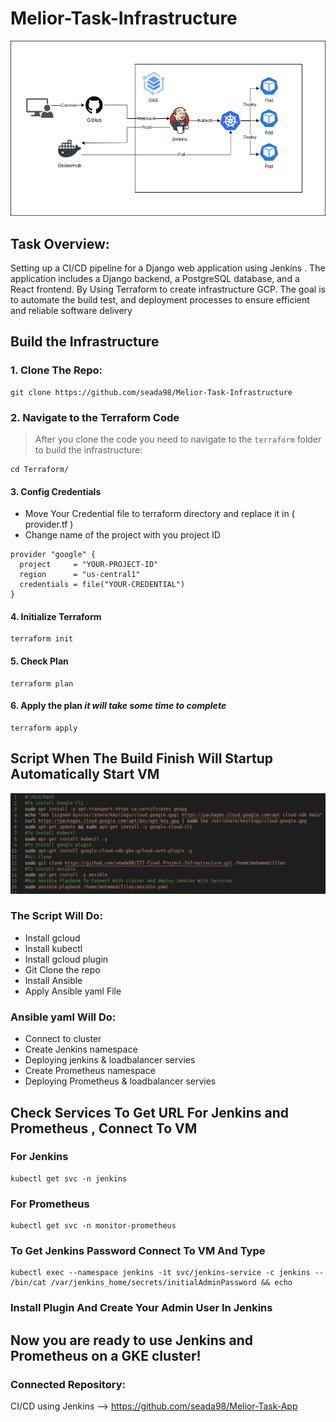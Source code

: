 # Melior-Task-Infrastructure

![](./Screenshot/project-overview.png)

## Task Overview:

Setting up a CI/CD pipeline for a Django web application using Jenkins . The application includes a Django backend, a PostgreSQL database, and a React frontend. By Using Terraform to create infrastructure GCP. The goal is to automate the build test, and deployment processes to ensure efficient and reliable software delivery 

## Build the Infrastructure

### 1. Clone The Repo:
```
git clone https://github.com/seada98/Melior-Task-Infrastructure
```
### 2. Navigate to the Terraform Code
> After you clone the code you need to navigate to the `terraform` folder to build the infrastructure:
```
cd Terraform/
```
#### 3. Config Credentials 
* Move Your Credential file to terraform directory and replace it in ( provider.tf )
* Change name of the project with you project ID
```
provider "google" {
  project     = "YOUR-PROJECT-ID"
  region      = "us-central1"
  credentials = file("YOUR-CREDENTIAL")
}
```
#### 4. Initialize Terraform
```
terraform init
```

#### 5. Check Plan
```
terraform plan
```

#### 6. Apply the plan *it will take some time to complete*
```
terraform apply
```

## Script When The Build Finish Will Startup Automatically Start VM 

![](./Screenshot/script.png)

### The Script Will Do:

  * Install gcloud 
  * Install kubectl
  * Install gcloud plugin
  * Git Clone the repo
  * Install Ansible
  * Apply Ansible yaml File

### Ansible yaml Will Do:

  * Connect to cluster
  * Create Jenkins namespace
  * Deploying jenkins & loadbalancer servies
  * Create Prometheus namespace
  * Deploying Prometheus & loadbalancer servies

## Check Services To Get URL For Jenkins and Prometheus , Connect To VM 

### For Jenkins
```
kubectl get svc -n jenkins
```
### For Prometheus
```
kubectl get svc -n monitor-prometheus
```
### To Get Jenkins Password Connect To VM And Type
```
kubectl exec --namespace jenkins -it svc/jenkins-service -c jenkins -- /bin/cat /var/jenkins_home/secrets/initialAdminPassword && echo
```

### Install Plugin And Create Your Admin User In Jenkins

## Now you are ready to use Jenkins and Prometheus on a GKE cluster! 

### Connected Repository:

CI/CD using Jenkins --> https://github.com/seada98/Melior-Task-App